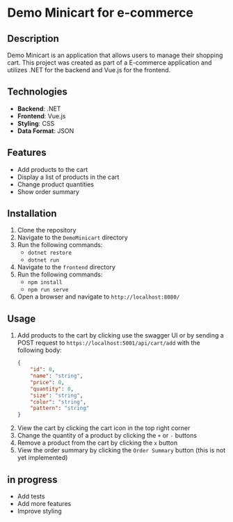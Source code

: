 # Demo Minicart for e-commerce

## Description
Demo Minicart is an application that allows users to manage their shopping cart. This project was created as part of a E-commerce application and utilizes .NET for the backend and Vue.js for the frontend.

## Technologies
- **Backend**: .NET
- **Frontend**: Vue.js
- **Styling**: CSS
- **Data Format**: JSON

## Features
- Add products to the cart
- Display a list of products in the cart
- Change product quantities
- Show order summary

## Installation
1. Clone the repository
2. Navigate to the `DemoMinicart` directory
3. Run the following commands:
    - `dotnet restore`
    - `dotnet run`
4. Navigate to the `frontend` directory
5. Run the following commands:
    - `npm install`
    - `npm run serve`
6. Open a browser and navigate to `http://localhost:8080/`

## Usage
1. Add products to the cart by clicking use the swagger UI or by sending a POST request to `https://localhost:5001/api/cart/add` with the following body:
    ```json
    {
        "id": 0,
        "name": "string",
        "price": 0,
        "quantity": 0,
        "size": "string",
        "color": "string",
        "pattern": "string"
    }
    ```
2. View the cart by clicking the cart icon in the top right corner
3. Change the quantity of a product by clicking the `+` or `-` buttons
4. Remove a product from the cart by clicking the `x` button
5. View the order summary by clicking the `Order Summary` button (this is not yet implemented)

## in progress
- Add tests
- Add more features
- Improve styling
